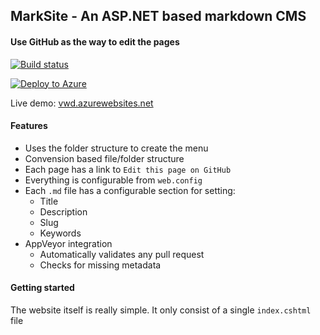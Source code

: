 ## MarkSite - An ASP.NET based markdown CMS

#### Use GitHub as the way to edit the pages

[![Build status](https://ci.appveyor.com/api/projects/status/os59p2cm7s2wk3sr?svg=true)](https://ci.appveyor.com/project/madskristensen/marksite)

[![Deploy to Azure](http://azuredeploy.net/deploybutton.png)](https://azuredeploy.net/)

Live demo: [vwd.azurewebsites.net](http://vwd.azurewebsites.net)

#### Features

- Uses the folder structure to create the menu
- Convension based file/folder structure
- Each page has a link to `Edit this page on GitHub`
- Everything is configurable from `web.config`
- Each `.md` file has a configurable section for setting:
	- Title
	- Description
	- Slug
	- Keywords
- AppVeyor integration
	- Automatically validates any pull request
	- Checks for missing metadata

#### Getting started

The website itself is really simple. It only consist of a single `index.cshtml` file
